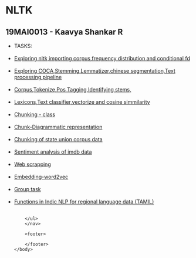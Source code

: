 <!DOCTYPE html>
<html>
	<head>
		<title>NATURAL LANGUAGE PROCESSING LAB WORKS</title>
		<!-- link to main stylesheet -->
		<link rel="stylesheet" type="text/css" href="/css/main.css">
	</head>
	<body>
		<h1>NLTK</h1>
		<h2>19MAI0013 - Kaavya Shankar R</h2>
		<nav>
    		<ul> 
			<li>TASKS:</li></br>
			<li><a href="https://github.com/kaavyashankar/CSE6060-SNLP-NLTK-/blob/master/22-05-2020%20%2BHW.ipynb">Exploring nltk,importing corpus,frequency distribution and conditional fd</a></li></br>
			<li><a href="https://github.com/kaavyashankar/CSE6060-SNLP-NLTK-/blob/master/29-05-2020.ipynb">Exploring COCA,Stemming,Lemmatizer,chinese segmentation,Text processing pipeline</a></li></br>
			<li><a href="https://github.com/kaavyashankar/CSE6060-SNLP-NLTK-/blob/master/4-06-2020%20%2B%20hw.ipynb">Corpus,Tokenize,Pos Tagging,Identifying stems,</a></li></br>
                        <li><a href="https://github.com/kaavyashankar/CSE6060-SNLP-NLTK-/blob/master/12-06-2020.ipynb">Lexicons,Text classifier,vectorize and cosine simmilarity</a></li></br>
  			<li><a href="https://github.com/kaavyashankar/CSE6060-SNLP-NLTK-/blob/master/REV 2 CHUNKING-CLASS.ipynb">Chunking - class</a></li></br>
                        <li><a href="https://github.com/kaavyashankar/CSE6060-SNLP-NLTK-/blob/master/REV 2 diagram-chunk.pdf">Chunk-Diagrammatic representation</a></li></br>
                        <li><a href="https://github.com/kaavyashankar/CSE6060-SNLP-NLTK-/blob/master/REV 2 CHUNKING.ipynb">Chunking of state union corpus data</a></li></br>
                        <li><a href="https://github.com/kaavyashankar/CSE6060-SNLP-NLTK-/blob/master/REV 2 SENTIMENT ANALYSIS.ipynb">Sentiment analysis of imdb data</a></li></br>
                        <li><a href="https://github.com/kaavyashankar/CSE6060-SNLP-NLTK-/blob/master/REV 2 WEB SCRAPPING.ipynb">Web scrapping</a></li></br>
                        <li><a href="https://github.com/kaavyashankar/CSE6060-SNLP-NLTK-/blob/master/REV 2 EMBEDDING.ipynb">Embedding-word2vec</a></li></br>
                        <li><a href="https://github.com/kaavyashankar/CSE6060-SNLP-NLTK-/blob/master/REV 2 GROUP TASK.ipynb">Group task</a></li></br>
                        <li><a href="https://github.com/kaavyashankar/CSE6060-SNLP-NLTK-/blob/master/REV 2 INDIC NLP FUNCT.ipynb">Functions in Indic NLP for regional language data (TAMIL)</a></li></br>
                        
                        
  			
  			
  			
		</ul>
		</nav>
		
		<footer>
    		
		</footer>
	</body>
</html>
